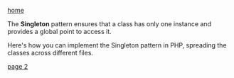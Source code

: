 [home](./page01.md)

The **Singleton** pattern ensures that a class has only one instance and provides a global point to access it. 

Here's how you can implement the Singleton pattern in PHP, spreading the classes across different files.

[page 2](./page02.md)
